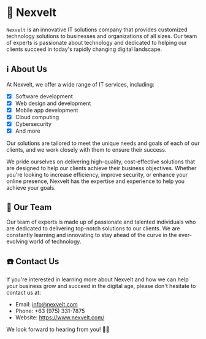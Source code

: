 # 🚀 Nexvelt

`Nexvelt` is an innovative IT solutions company that provides customized technology solutions to businesses and organizations of all sizes. Our team of experts is passionate about technology and dedicated to helping our clients succeed in today's rapidly changing digital landscape.

## ℹ️ About Us
At Nexvelt, we offer a wide range of IT services, including:

- [x] Software development
- [x] Web design and development
- [x] Mobile app development
- [x] Cloud computing
- [x] Cybersecurity
- [x] And more

Our solutions are tailored to meet the unique needs and goals of each of our clients, and we work closely with them to ensure their success.

We pride ourselves on delivering high-quality, cost-effective solutions that are designed to help our clients achieve their business objectives. Whether you're looking to increase efficiency, improve security, or enhance your online presence, Nexvelt has the expertise and experience to help you achieve your goals.

## 🧪 Our Team

Our team of experts is made up of passionate and talented individuals who are dedicated to delivering top-notch solutions to our clients. We are constantly learning and innovating to stay ahead of the curve in the ever-evolving world of technology.

## ☎️ Contact Us

If you're interested in learning more about Nexvelt and how we can help your business grow and succeed in the digital age, please don't hesitate to contact us at:

- Email: info@nexvelt.com
- Phone: +63 (975) 331-7875
- Website: https://www.nexvelt.com/

We look forward to hearing from you! 🙇‍♂️



